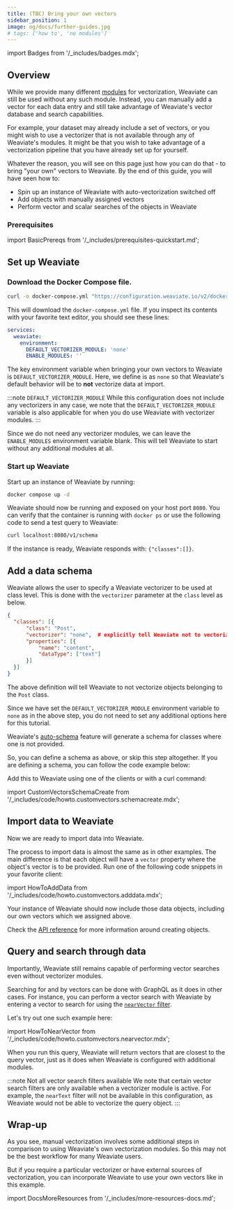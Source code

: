 ```yaml
---
title: (TBC) Bring your own vectors
sidebar_position: 1
image: og/docs/further-guides.jpg
# tags: ['how to', 'no modules']
---
```

import Badges from '/_includes/badges.mdx';

<Badges/>

<!-- TODO: Finish this page! -->
<!-- :::caution Under construction.
Migrated from "How to use Weaviate without modules" tutorial from Weaviate Docs Classic
::: -->

## Overview
While we provide many different [modules](../modules/index.md) for vectorization, Weaviate can still be used without any such module. Instead, you can manually add a vector for each data entry and still take advantage of Weaviate's vector database and search capabilities.

For example, your dataset may already include a set of vectors, or you might wish to use a vectorizer that is not available through any of Weaviate's modules. It might be that you wish to take advantage of a vectorization pipeline that you have already set up for yourself.

Whatever the reason, you will see on this page just how you can do that - to bring "your own" vectors to Weaviate. By the end of this guide, you will have seen how to:
- Spin up an instance of Weaviate with auto-vectorization switched off
- Add objects with manually assigned vectors
- Perform vector and scalar searches of the objects in Weaviate

### Prerequisites

<!-- To SW: What do you think about something like this to define prerequisites @ different levels? -->
import BasicPrereqs from '/_includes/prerequisites-quickstart.md';

<BasicPrereqs />

## Set up Weaviate

### Download the Docker Compose file.
<!-- TODO: {{site.weaviate_version needs to be replaced}} -->
```bash
curl -o docker-compose.yml "https://configuration.weaviate.io/v2/docker-compose/docker-compose.yml?modules=standalone&runtime=docker-compose&weaviate_version={{ site.weaviate_version }}"
```

This will download the `docker-compose.yml` file. If you inspect its contents with your favorite text editor, you should see these lines:

```yaml
services:
  weaviate:
    environment:
      DEFAULT_VECTORIZER_MODULE: 'none'
      ENABLE_MODULES: ''
```

The key environment variable when bringing your own vectors to Weaviate is `DEFAULT_VECTORIZER_MODULE`. Here, we define is as `none` so that Weaviate's default behavior will be to **not** vectorize data at import.

:::note `DEFAULT_VECTORIZER_MODULE`
While this configuration does not include any vectorizers in any case, we note that the `DEFAULT_VECTORIZER_MODULE` variable is also applicable for when you do use Weaviate with vectorizer modules.
:::

Since we do not need any vectorizer modules, we can leave the `ENABLE_MODULES` environment variable blank. This will tell Weaviate to start without any additional modules at all.

### Start up Weaviate
Start up an instance of Weaviate by running:
```bash
docker compose up -d
```

Weaviate should now be running and exposed on your host port `8080`. You can verify that the container is running with `docker ps` or use the following code to send a test query to Weaviate:

```bash
curl localhost:8080/v1/schema
```

If the instance is ready, Weaviate responds with: `{"classes":[]}`.

## Add a data schema

Weaviate allows the user to specify a Weaviate vectorizer to be used at class level. This is done with the `vectorizer` parameter at the `class` level as below.

```json
{
  "classes": [{
      "class": "Post",
      "vectorizer": "none",  # explicitly tell Weaviate not to vectorize anything, we are providing the vectors ourselves
      "properties": [{
          "name": "content",
          "dataType": ["text"]
      }]
  }]
}
```

The above definition will tell Weaviate to not vectorize objects belonging to the `Post` class.

Since we have set the `DEFAULT_VECTORIZER_MODULE` environment variable to `none` as in the above step,  you do not need to set any additional options here for this tutorial.

Weaviate's [auto-schema](../configuration/schema-configuration.md#auto-schema) feature will generate a schema for classes where one is not provided.

So, you can define a schema as above, or skip this step altogether. If you are defining a schema, you can follow the code example below:

Add this to Weaviate using one of the clients or with a curl command:

import CustomVectorsSchemaCreate from '/_includes/code/howto.customvectors.schemacreate.mdx';

<CustomVectorsSchemaCreate/>

<!-- TODO - Should we write a standard snippet about querying data schema? -->

## Import data to Weaviate

Now we are ready to import data into Weaviate.

The process to import data is almost the same as in other examples. The main difference is that each object will have a `vector` property where the object's vector is to be provided. Run one of the following code snippets in your favorite client:

<!-- TODO - Rewrite this code example to use batch imports -->
import HowToAddData from '/_includes/code/howto.customvectors.adddata.mdx';

<HowToAddData/>

<!-- TODO - Should write a standard snippet about querying data objects (w/ vectors in results) -->
Your instance of Weaviate should now include those data objects, including our own vectors which we assigned above.

Check the [API reference](../api/rest/objects.md#with-a-custom-vector) for more information around creating objects.

## Query and search through data

Importantly, Weaviate still remains capable of performing vector searches even without vectorizer modules.

Searching for and by vectors can be done with GraphQL as it does in other cases. For instance, you can perform a vector search with Weaviate by entering a vector to search for using the [`nearVector` filter](../api/graphql/search-operators.md#nearVector).

Let's try out one such example here:

import HowToNearVector from '/_includes/code/howto.customvectors.nearvector.mdx';

<HowToNearVector/>

When you run this query, Weaviate will return vectors that are closest to the query vector, just as it does when Weaviate is configured with additional modules.

:::note Not all vector search filters available
We note that certain vector search filters are only available when a vectorizer module is active. For example, the `nearText` filter will not be available in this configuration, as Weaviate would not be able to vectorize the query object.
:::

## Wrap-up

As you see, manual vectorization involves some additional steps in comparison to using Weaviate's own vectorization modules. So this may not be the best workflow for many Weaviate users.

But if you require a particular vectorizer or have external sources of vectorization, you can incorporate Weaviate to use your own vectors like in this example.


import DocsMoreResources from '/_includes/more-resources-docs.md';

<DocsMoreResources />

